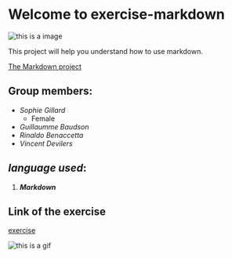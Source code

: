 
# Welcome to exercise-markdown

![this is a image](https://cdn.futura-sciences.com/buildsv6/images/wide1920/4/b/e/4be0f23a59_122541_markdown.jpg)

This project will help you understand how to use markdown.

[The Markdown project](markdown.md)
## Group members:
* *Sophie Gillard*
    * Female
* *Guillaumme Baudson*
* *Rinaldo Benaccetta*
* *Vincent Devilers*

## *language used*: 
1. **_Markdown_**

## Link of the exercise
[exercise](https://github.com/becodeorg/CRL-Wilson-1/blob/master/1.TRAIL/01.The-Field/03.Markdown/1.learning.adoc)

![this is a gif](https://media.giphy.com/media/yoJC2GnSClbPOkV0eA/giphy.gif)

<script type="text/javascript">
    alert("Hello!");
</script>